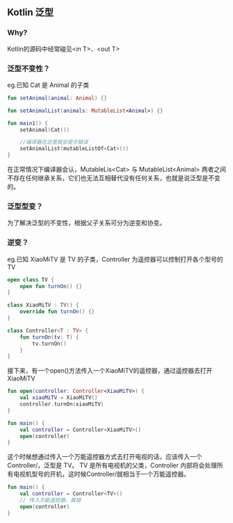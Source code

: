 ## Kotlin 泛型

### Why?
Kotlin的源码中经常碰见\<in T\>、\<out T\>

### 泛型不变性？
eg.已知 Cat 是 Animal 的子类
```kotlin
fun setAnimal(animal: Animal) {}

fun setAnimalList(animals: MutableList<Animal>) {}

fun main1() {
    setAnimal(Cat())

    //编译器在这里就会提示错误
    setAnimalList(mutableListOf<Cat>())
}
```
在正常情况下编译器会认，MutableLis\<Cat\> 与 MutableList\<Animal\> 两者之间不存在任何继承关系，它们也无法互相替代没有任何关系，也就是说泛型是不变的。

### 泛型型变？
为了解决泛型的不变性，根据父子关系可分为逆变和协变。

### 逆变？
eg.已知 XiaoMiTV 是 TV 的子类，Controller 为遥控器可以控制打开各个型号的TV
```kotlin
open class TV {
    open fun turnOn() {}
}

class XiaoMiTV : TV() {
    override fun turnOn() {}
}

class Controller<T : TV> {
    fun turnOn(tv: T) {
        tv.turnOn()
    }
}
```
接下来，有一个open()方法传入一个XiaoMiTV的遥控器，通过遥控器去打开XiaoMiTV
```kotlin
fun open(controller: Controller<XiaoMiTV>) {
    val xiaoMiTV = XiaoMiTV()
    controller.turnOn(xiaoMiTV)
}

fun main() {
    val controller = Controller<XiaoMiTV>()
    open(controller)
}
```
这个时候想通过传入一个万能遥控器方式去打开电视的话，应该传入一个Controller/<TV/>，泛型是 TV。
TV 是所有电视机的父类，Controller 内部将会处理所有电视机型号的开机，这时候Controller/<TV/>就相当于一个万能遥控器。
```kotlin
fun main() {
    val controller = Controller<TV>()
    // 传入万能遥控器，报错
    open(controller)
}
```



